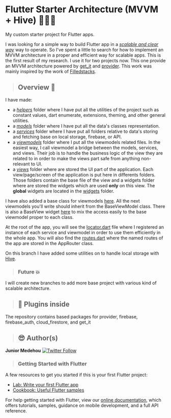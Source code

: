 # Flutter Starter Architecture (MVVM + Hive) 👷🔧🔩

My custom starter project for Flutter apps.

I was looking for a simple way to build Flutter app in a [*scalable and clear way*](https://www.businessofapps.com/insights/why-app-scalability-is-important-and-why-you-should-be-prepared-for-it-from-start/#:~:text=Scalability%20is%20the%20function%20of,features%20will%20cause%20a%20gridlock.)   way to operate. So I've spent a little to search for how to implement an MVVM architecture in a proper and efficient way for scalable apps. This is the first result of my research. I use it for two projects now.
This one provide an MVVM architecture powered by [get_it](https://pub.dev/packages/get_it) and [provider](https://pub.dev/packages/provider).
This work was mainly inspired by the work of [Filledstacks](https://github.com/FilledStacks/flutter-tutorials).

> ## Overview 👀

I have made:

- a [_helpers_](lib/helpers) folder where I have put all the utilities of the project such as constant values, dart enumerate, extensions, theming, and other general utilities.
- a [_models_](lib/models) folder where I have put all the data's classes representation.
- a [_services_](lib/services) folder where I have put all folders relative to data's storing and fetching base on local storage, firebase, or API.
- a [_viewmodels_](lib/viewmodels) folder where I put all the viewmodels related files. In the easiest way, I call viewmodel a bridge between the models, services, and views. Their job is to handle the business logic of the view they are related to in order to make the views part safe from anything non-relevant to UI.
- a [_views_](lib/views) folder where are stored the UI part of the application. Each view/page/screen of the application is put here in differents folders. Those folders contain the base file of the view and a widgets folder where are stored the widgets which are used **only** on this view. The **global** widgets are located in the [widgets](lib/views/widgets) folder.

I have also added a base class for viewmodels [here](lib/viewmodels/base_viewmodel.dart). All the next viewmodels you'll write should inherit from the BaseViewModel class. There is also a BaseView widget [here](lib/views/base_view.dart) to mix the access easily to the base viewmodel proper to each class.

At the root of the app, you will see the [locator.dart](lib/locator.dart) file where I registered an instance of each service and viewmodel in order to use them efficiently in the whole app. You will also find the [routes.dart](lib/routes.dart) where the named routes of the app are stored in the AppRouter class.

On this branch I have added some utilities on to handle local storage with [Hive](https://pub.dev/packages/hive).

> ### Future 💥

I will create new branches to add more base project with various kind of scalable architecture.

> ## :electric_plug:  Plugins inside
The repository contains based packages for provider, firebase, firebase_auth, cloud_firestore, and get_it

> ## :sunglasses:  Author(s)
**Junior Medehou** [![Twitter Follow](https://img.shields.io/twitter/follow/juniormedehou_?label=Follow&style=social)](https://twitter.com/juniormedehou_)

> ### Getting Started with Flutter

A few resources to get you started if this is your first Flutter project:

- [Lab: Write your first Flutter app](https://flutter.dev/docs/get-started/codelab)
- [Cookbook: Useful Flutter samples](https://flutter.dev/docs/cookbook)

For help getting started with Flutter, view our
[online documentation](https://flutter.dev/docs), which offers tutorials,
samples, guidance on mobile development, and a full API reference.
